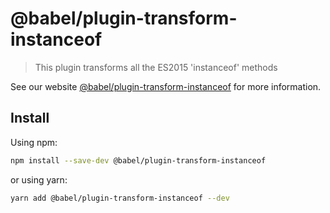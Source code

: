 # @babel/plugin-transform-instanceof

> This plugin transforms all the ES2015 'instanceof' methods

See our website [@babel/plugin-transform-instanceof](https://babeljs.io/docs/en/next/babel-plugin-transform-instanceof.html) for more information.

## Install

Using npm:

```sh
npm install --save-dev @babel/plugin-transform-instanceof
```

or using yarn:

```sh
yarn add @babel/plugin-transform-instanceof --dev
```
